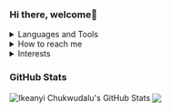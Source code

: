### Hi there, welcome👋

<details> 
  <summary>Languages and Tools</summary>
  <code>
    <img alt="TypeScript" width="26px" src="https://img.icons8.com/color/48/000000/typescript.png" />
  </code>
  <code>
    <img alt="JavaScript" width="26px" src="https://raw.githubusercontent.com/github/explore/80688e429a7d4ef2fca1e82350fe8e3517d3494d/topics/javascript/javascript.png" />
  </code>
<code>
  <img  alt="React Native" width="26px" src="https://d33wubrfki0l68.cloudfront.net/554c3b0e09cf167f0281fda839a5433f2040b349/ecfc9/img/header_logo.svg" /></code>
<code>
  <img  alt="React" width="26px" src="https://cdn.icon-icons.com/icons2/2108/PNG/512/react_icon_130845.png" />
 </code>
<code>
  <img  alt="Visual Studio Code" width="26px" src="https://cdn.icon-icons.com/icons2/2107/PNG/512/file_type_vscode_icon_130084.png" />
  </code>
</details>
<details>
  <summary>How to reach me</summary>
   - [LinkedIn](https://linkedin.com/in/ikeanyi-chukwudalu)
</details>
<details>
  <summary>Interests</summary>
  - [music](https://music.apple.com/ng/playlist/replay-2021/pl.rp-Woonse1a2eX5)
  - Coding
  - Photography
 </details>


<!-- ### Languages and Tools
<code><img alt="TypeScript" width="26px" src="https://img.icons8.com/color/48/000000/typescript.png" /></code>
<code><img alt="JavaScript" width="26px" src="https://raw.githubusercontent.com/github/explore/80688e429a7d4ef2fca1e82350fe8e3517d3494d/topics/javascript/javascript.png" /></code>
<code><img  alt="React Native" width="26px" src="https://d33wubrfki0l68.cloudfront.net/554c3b0e09cf167f0281fda839a5433f2040b349/ecfc9/img/header_logo.svg" /></code>
<code><img  alt="React" width="26px" src="https://cdn.icon-icons.com/icons2/2108/PNG/512/react_icon_130845.png" /></code>
<code><img  alt="Visual Studio Code" width="26px" src="https://cdn.icon-icons.com/icons2/2107/PNG/512/file_type_vscode_icon_130084.png" /></code>
 -->

<!-- <details> -->
<!--   <summary>:zap: GitHub Metrics</summary> -->
<!-- ![Metrics](https://metrics.lecoq.io/Dalu26?template=classic&config.timezone=Africa%2FLagos) -->
<!-- </details> -->

### GitHub Stats
<div>
<img align="center" alt="Ikeanyi Chukwudalu's GitHub Stats" src="https://github-readme-stats.vercel.app/api?username=Dalu26&show_icons=true&hide_border=true&include_all_commits=true&theme=gotham" />

<img align="center" src="https://github-readme-stats.vercel.app/api/top-langs/?username=Dalu26&layout=compact&theme=prussian&count_private=true&show_icons=true" />
</div>
<!--
**Dalu26/Dalu26** is a ✨ _special_ ✨ repository because its `README.md` (this file) appears on your GitHub profile.

Here are some ideas to get you started:

- 🌱 I’m currently learning react-native animations
- 👯 I’m looking to collaborate on ...
- 🤔 I’m looking for help with ...
- 💬 Ask me about ...
- 📫 How to reach me: www.linkedin.com/in/ikeanyi-chukwudalu...
- 😄 Pronouns: ...
- ⚡ Fun fact: ...
-->
